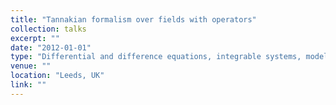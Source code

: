 ```yaml
---
title: "Tannakian formalism over fields with operators"
collection: talks
excerpt: ""
date: "2012-01-01"
type: "Differential and difference equations, integrable systems, model theory"
venue: ""
location: "Leeds, UK"
link: ""
---
```


